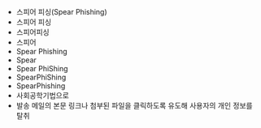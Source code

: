 - 스피어 피싱(Spear Phishing)
- 스피어 피싱
- 스피어피싱
- 스피어
- Spear Phishing
- Spear
- Spear PhiShing
- SpearPhiShing
- SpearPhishing
- 사회공학기법으로
- 발송 메일의 본문 링크나 첨부된 파일을 클릭하도록 유도해 사용자의 개인 정보를 탈취